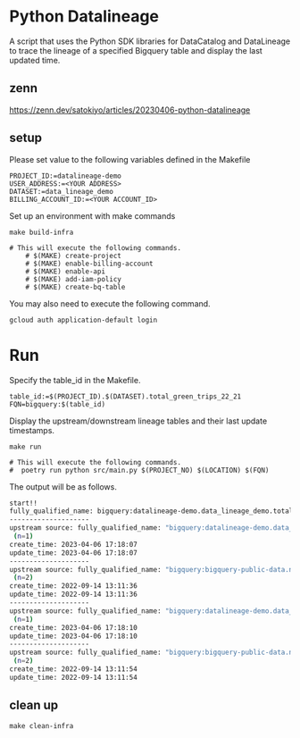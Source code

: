 # Python Datalineage

A script that uses the Python SDK libraries for DataCatalog and DataLineage to trace the lineage of a specified Bigquery table and display the last updated time.

## zenn

https://zenn.dev/satokiyo/articles/20230406-python-datalineage

## setup

Please set value to the following variables defined in the Makefile

```makefile:Makefile
PROJECT_ID:=datalineage-demo
USER_ADDRESS:=<YOUR ADDRESS>
DATASET:=data_lineage_demo
BILLING_ACCOUNT_ID:=<YOUR ACCOUNT_ID>
```

Set up an environment with make commands

```bash:bash
make build-infra

# This will execute the following commands.
	# $(MAKE) create-project
	# $(MAKE) enable-billing-account
	# $(MAKE) enable-api
	# $(MAKE) add-iam-policy
	# $(MAKE) create-bq-table
```

You may also need to execute the following command.

```bash:bash
gcloud auth application-default login
```

# Run

Specify the table_id in the Makefile.

```makefile:Makefile
table_id:=$(PROJECT_ID).$(DATASET).total_green_trips_22_21
FQN=bigquery:$(table_id)
```

Display the upstream/downstream lineage tables and their last update timestamps.

```bash:bash
make run

# This will execute the following commands.
#  poetry run python src/main.py $(PROJECT_NO) $(LOCATION) $(FQN)
```

The output will be as follows.

```bash
start!!
fully_qualified_name: bigquery:datalineage-demo.data_lineage_demo.total_green_trips_22_21
--------------------
upstream source: fully_qualified_name: "bigquery:datalineage-demo.data_lineage_demo.tlc_green_trips_2021"
 (n=1)
create_time: 2023-04-06 17:18:07
update_time: 2023-04-06 17:18:07
--------------------
upstream source: fully_qualified_name: "bigquery:bigquery-public-data.new_york_taxi_trips.tlc_green_trips_2021"
 (n=2)
create_time: 2022-09-14 13:11:36
update_time: 2022-09-14 13:11:36
--------------------
upstream source: fully_qualified_name: "bigquery:datalineage-demo.data_lineage_demo.tlc_green_trips_2022"
 (n=1)
create_time: 2023-04-06 17:18:10
update_time: 2023-04-06 17:18:10
--------------------
upstream source: fully_qualified_name: "bigquery:bigquery-public-data.new_york_taxi_trips.tlc_green_trips_2022"
 (n=2)
create_time: 2022-09-14 13:11:54
update_time: 2022-09-14 13:11:54
```

## clean up

```bash:bash
make clean-infra
```
